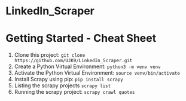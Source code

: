 # LinkedIn_Scraper

# Getting Started - Cheat Sheet

1. Clone this project: `git clone https://github.com/UJK9/LinkedIn_Scraper.git`
2. Create a Python Virtual Environment: `python3 -m venv venv`
3. Activate the Python Virtual Environment: `source venv/bin/activate`
4. Install Scrapy using pip: `pip install scrapy`
5. Listing the scrapy projects `scrapy list` 
6. Running the scrapy project: `scrapy crawl quotes` 
